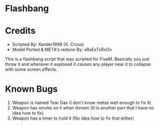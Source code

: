 # Flashbang

# Credits
* Scripted By: Xander1998 (X. Cross)
* Model Ported & META's redone By: xRxExTxRxOx

This is a flashbang script that was scripted for FiveM. Basically you just throw it and wherever it explosed it causes any player near it to collapse with some screen effects.

# Known Bugs
1. Weapon is named Tear Gas (I don't know metas well enough to fix it)
2. Weapon has smoke on it when thrown (It is another part that I have no idea how to fix)
3. Weapon has a timer to hold it (No idea how to fix that either)
